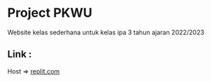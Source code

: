 # Project PKWU

Website kelas sederhana untuk kelas ipa 3 tahun ajaran 2022/2023 

## Link :

Host => [replit.com](https://xipa3.kennkenn.repl.co/)
